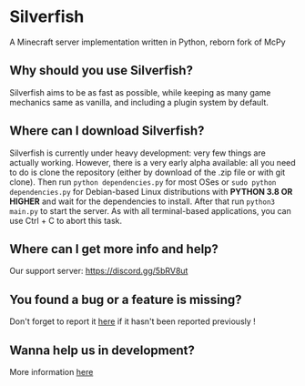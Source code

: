 # Silverfish

A Minecraft server implementation written in Python, reborn fork of McPy

## Why should you use Silverfish?
Silverfish aims to be as fast as possible, while keeping as many game mechanics same as vanilla, and including a plugin system by default.

## Where can I download Silverfish?
Silverfish is currently under heavy development: very few things are actually working. However, there is a very early alpha available: all you need to do is clone the repository (either by download of the .zip file or with git clone). Then run `python dependencies.py` for most OSes or `sudo python dependencies.py` for Debian-based Linux distributions with **PYTHON 3.8 OR HIGHER** and wait for the dependencies to install. After that run `python3 main.py` to start the server. As with all terminal-based applications, you can use Ctrl + C to abort this task.

## Where can I get more info and help?
Our support server: https://discord.gg/5bRV8ut

## You found a bug or a feature is missing?
Don't forget to report it [here](https://github.com/nisheri-ascar/Silverfish/issues) if it hasn't been reported previously !

## Wanna help us in development?
More information [here](docs/howto_git.md)
